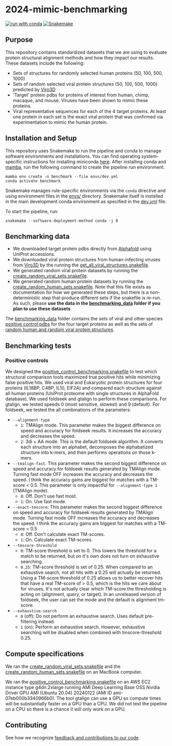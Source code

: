 # 2024-mimic-benchmarking

[![run with conda](http://img.shields.io/badge/run%20with-conda-3EB049?labelColor=000000&logo=anaconda)](https://docs.conda.io/projects/miniconda/en/latest/)
[![Snakemake](https://img.shields.io/badge/snakemake--green)](https://snakemake.readthedocs.io/en/stable/)

## Purpose
This repository contains standardized datasets that we are using to evaluate protein structural alignment methods and how they impact our results. These datasets include the following:
- Sets of structures for randomly selected human proteins (50, 100, 500, 1000)
- Sets of random selected viral protein structures (50, 100, 500, 1000) predicted by [Viro3D](https://viro3d.cvr.gla.ac.uk)
- 'Target' protein pdbs for proteins of interest from human, chimp, macaque, and mouse. Viruses have been shown to mimic these proteins.
- Viral representative sequences for each of the 4 target proteins. At least one protein in each set is the exact viral protein that was confirmed via experimentation to mimic the human protein.
  
## Installation and Setup

This repository uses Snakemake to run the pipeline and conda to manage software environments and installations. You can find operating system-specific instructions for installing miniconda [here](https://docs.conda.io/projects/miniconda/en/latest/). After installing conda and [mamba](https://mamba.readthedocs.io/en/latest/), run the following command to create the pipeline run environment.

```{bash}
mamba env create -n benchmark --file envs/dev.yml
conda activate benchmark
```

Snakemake manages rule-specific environments via the `conda` directive and using environment files in the [envs/](./envs/) directory. Snakemake itself is installed in the main development conda environment as specified in the [dev.yml](./envs/dev.yml) file.

To start the pipeline, run:

```{bash}
snakemake --software-deployment-method conda -j 8
```


## Benchmarking data

- We downloaded target protein pdbs directly from [Alphafold](https://alphafold.ebi.ac.uk/) using UniProt accessions.
- We downloaded viral protein structures from human-infecting viruses from [Viro3D](https://viro3d.cvr.gla.ac.uk) by the running the [get_all_viral_structures.snakefile](get_all_viral_structures.snakefile).
- We generated random viral protein datasets by running the [create_random_viral_sets.snakefile](create_random_viral_sets.snakefile).
- We generated random human protein datasets by running the [create_random_human_sets.snakefile](create_random_human_sets.snakefile). Note that this file exists as documentation for how we generated these steps, but there is a non-deterministic step that produce different sets if the snakefile is re-run. As such, please **use the data in the [benchmarking_data](benchmarking_data) folder if you plan to use these datasets**.

The [benchmarking_data](./benchmarking_data) folder contains the sets of viral and other species [positive control pdbs](./benchmarking_data/positive_controls) for the four target proteins as well as the sets of [random human and random viral protein structures](./benchmarking_data/random_protein_sets).

## Benchmarking tests

### Positive controls

We designed the [positive_control_benchmarking.snakefile](positive_control_benchmarking.snakefile) to test which structural comparison tools maximized true positive hits while minimizing false positive hits.
We used viral and Eukaryotic protein structures for four proteins (IL18BP, C4BP, IL10, EIF2A) and compared each structure against all human proteins (UniProt proteome with single structures in AlphaFold database).
We used foldseek and gtalign to perform these comparisons.
For gtalign, we tested speeds 0 (most sensitive, slowest) and 9 (default).
For foldseek, we tested the all combinations of the parameters:
* `--alignment-type`
    * `1`: TMAlign mode. This parameter makes the biggest difference on speed and accuracy for foldseek results. It increases the accuracy and decreases the speed.
    * `2`: 3di + AA mode. This is the default foldseek algorithm. It converts each structure into an alphabet, decomposes the alphabatized structure into k-mers, and then performs operations on those k-mers.
* `--tmalign-fast`. This parameter makes the second biggest difference on speed and accuracy for foldseek results generated by TMAlign mode. Turning fast mode OFF increases the accuracy and decreases the speed. I think the accuracy gains are biggest for matches with a TM-score < 0.5. This parameter is only impactful for `--alignment-type 1` (TMAlign mode).
    * `0`: Off. Don't use fast most.
    * `1`: On. Use fast mode.
* `--exact-tmscore`: This parameter makes the second biggest difference on speed and accuracy for foldseek results generated by TMAlign mode. Turning fast mode OFF increases the accuracy and decreases the speed. I think the accuracy gains are biggest for matches with a TM-score < 0.5
    * `0`: Off. Don't calculate exact TM-scores.
    * `1`: On. Calculate exact TM-scores.
* `--tmscore-threshold`
    * `0`: TM-score threshold is set to 0. This lowers the threshold for a match to be returned, but on it's own does not turn on exhaustive searching. 
    * `0.25`: TM-score threshold is set of 0.25. When compared to an exhaustive search, not all hits with a 0.25 will actually be returned. Using a TM-score threshold of 0.25 allows us to better recover hits that have a real TM-score of > 0.5, which is the hits we care about for viruses. It's not actually clear which TM-score the thresholding is acting on (alignment, query, or target). In an unreleased version of foldseek, the user can set the mode and the default is alignment tm-score.
* `--exhaustive-search`
    * `0` (off): Do not perform an exhaustive search. Uses default pre-filtering instead.
    * `1` (on): Perform an exhaustive search. However, exhaustive searching will be disabled when combined with tmscore-threshold 0.25.

## Compute specifications

We ran the [create_random_viral_sets.snakefile](create_random_viral_sets.snakefile) and the [create_random_human_sets.snakefile](create_random_human_sets.snakefile) on an MacBook computer.

We ran the [positive_control_benchmarking.snakefile](positive_control_benchmarking.snakefile) on an AWS EC2 instance type g4dn.2xlarge running AMI Deep Learning Base OSS Nvidia Driver GPU AMI (Ubuntu 20.04) 20240122 (AMI ID ami-07eb000b3340966b0).
The tool gtalign can use a GPU so compute times will be substantially faster on a GPU than a CPU.
We did not test the pipeline on a CPU so there is a chance it will only work on a GPU.

## Contributing

See how we recognize [feedback and contributions to our code](https://github.com/Arcadia-Science/arcadia-software-handbook/blob/main/guides-and-standards/guide-credit-for-contributions.md).
